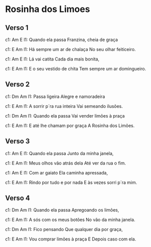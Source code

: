 # Rosinha dos Limoes

## Verso 1

c1:            Am                         E
l1: Quando ela passa   Franzina, cheia de graça

c1:                       E                         Am
l1: Há sempre um ar de chalaça   No seu olhar feiticeiro.


c1:          Am                       E
l1: Lá vai catita     Cada dia mais bonita,

c1:                    E                              Am
l1: E o seu vestido de chita    Tem sempre um ar domingueiro.

## Verso 2

c1:         Dm                        Am
l1: Passa ligeira      Alegre e namoradeira  

c1:                     E                        Am
l1: A sorrir p´ra rua inteira    Vai semeando ilusões. 

c1:            Dm                                   Am
l1: Quando ela passa            Vai vender limões à praça  

c1:                      E                         Am
l1: E até lhe chamam por graça     A Rosinha dos Limões.  

## Verso 3

c1:            Am                         E
l1: Quando ela passa     Junto da minha janela,

c1:                      E                         Am
l1: Meus olhos vão atrás dela     Até ver da rua o fim.

c1:           Am                         E
l1: Com ar gaiato        Ela caminha apressada,

c1:                      E                              Am
l1: Rindo por tudo e por nada     E às vezes sorri p´ra mim.


## Verso 4

c1:            Dm                             Am
l1: Quando ela passa          Apregoando os limões,

c1:                     E                          Am
l1: A sós com os meus botões     No vão da minha janela.

c1:         Dm                                     Am
l1: Fico pensando             Que qualquer dia por graça,

c1:                      E                             Am
l1: Vou comprar limões à praça       E Depois caso com ela.